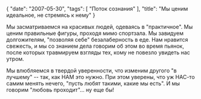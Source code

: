 {
   "date": "2007-05-30",
   "tags": [
      "Поток сознания"
   ],
   "title": "Мы ценим идеальное, не стремясь к нему"
}

Мы засматриваемся на красивых людей, одеваясь в "практичное". Мы ценим правильные фигуры, проходя мимо спортзала. Мы завидуем долгожителям, "позволяя себе" безалаберность в еде. Нам нравится свежесть, и мы со знанием дела говорим об этом во время пьянок, после которых травмируем взгляды тех, кому не повезло увидеть нас утром.

Мы влюбляемся в твердой уверенности, что изменим другого "в лучшему" -- так, как НАМ это нужно. При этом уверены, что уж НАС-то самим менять нечего, "пусть любят такими, какие мы есть". И мы говорим "любовь проходит"... ну еще бы!
